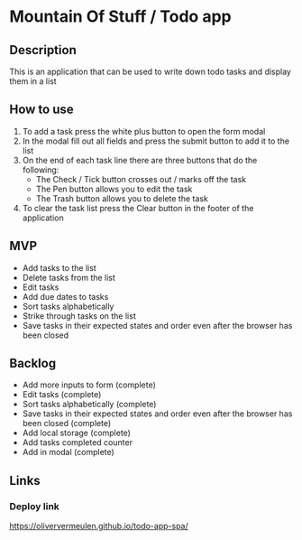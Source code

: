 # Mountain Of Stuff / Todo app

## Description
This is an application that can be used to write down todo tasks and display them in a list


## How to use
1. To add a task press the white plus button to open the form modal
2. In the modal fill out all fields and press the submit button to add it to the list
3. On the end of each task line there are three buttons that do the following:
    - The Check / Tick button crosses out / marks off the task
    - The Pen button allows you to edit the task
    - The Trash button allows you to delete the task
4. To clear the task list press the Clear button in the footer of the application
  

## MVP
- Add tasks to the list
- Delete tasks from the list
- Edit tasks
- Add due dates to tasks
- Sort tasks alphabetically
- Strike through tasks on the list
- Save tasks in their expected states and order even after the browser has been closed


## Backlog
- Add more inputs to form (complete)
- Edit tasks (complete)
- Sort tasks alphabetically (complete)
- Save tasks in their expected states and order even after the browser has been closed (complete)
- Add local storage (complete)
- Add tasks completed counter
- Add in modal (complete)

## Links

### Deploy link
https://oliververmeulen.github.io/todo-app-spa/